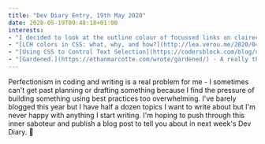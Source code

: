 ```yaml
---
title: "Dev Diary Entry, 19th May 2020"
date: 2020-05-19T09:48:18+01:00
interests:
- "I decided to look at the outline colour of focussed links on clairecodes.com and see if I could improve the contrast. It's perfectly valid to leave this as it is (i.e. that pale blue in Chrome) but why not make it better? I ended up using a different colour depending on the background of the site, i.e. the header and footer links against a purple backdrop need a different colour than my body text that uses a white background."
- "[LCH colors in CSS: what, why, and how?](http://lea.verou.me/2020/04/lch-colors-in-css-what-why-and-how) - 'We have no access to one third of the colors in most modern monitors.' Using LCH colours means we'll get about 50% more colours than we already do!"
- "[Using CSS to Control Text Selection](https://codersblock.com/blog/using-css-to-control-text-selection/) - Explaining the `user-select` CSS property which I was unfamiliar with."
- "[Gardened.](https://ethanmarcotte.com/wrote/gardened/) - A really thought-provoking post where the author explains how to create a well-built website you have to go above and beyond, and creating the bare-minimum generally doesn't offer a good experience. I've thought about this a lot myself and agree."
---
```


Perfectionism in coding and writing is a real problem for me - I sometimes can't get past planning or drafting something because I find the pressure of building something using best practices too overwhelming. I've barely blogged this year but I have half a dozen topics I want to write about but I'm never happy with anything I start writing. I'm hoping to push through this inner saboteur and publish a blog post to tell you about in next week's Dev Diary. 🤞